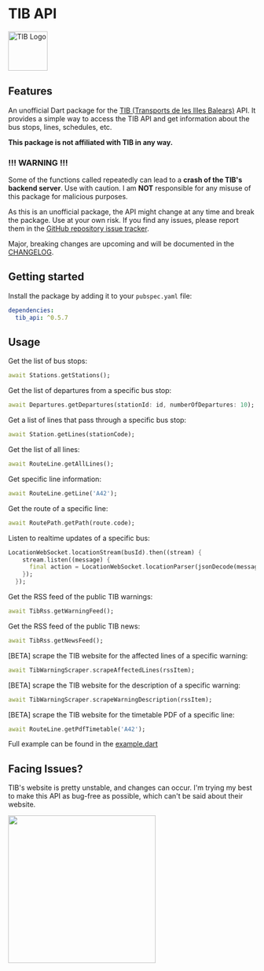 # TIB API

<img src="https://github.com/YarosMallorca/tib_api/assets/54041533/55ff2f26-4ec9-40dd-8445-f0936324f9af" alt="TIB Logo" height="80px" />

## Features

An unofficial Dart package for the [TIB (Transports de les Illes Balears)](https://www.tib.org/en) API.
It provides a simple way to access the TIB API and get information about the bus stops, lines, schedules, etc.

**This package is not affiliated with TIB in any way.**

### **!!! WARNING !!!**

Some of the functions called repeatedly can lead to a **crash of the TIB's backend server**. Use with caution.
I am **NOT** responsible for any misuse of this package for malicious purposes.

As this is an unofficial package, the API might change at any time and break the package. Use at your own risk. If you find any issues, please report them in the [GitHub repository issue tracker](https://github.com/YarosMallorca/tib_api/issues).

Major, breaking changes are upcoming and will be documented in the [CHANGELOG](CHANGELOG.md).

## Getting started

Install the package by adding it to your `pubspec.yaml` file:

```yaml
dependencies:
  tib_api: ^0.5.7
```

## Usage

Get the list of bus stops:

```dart
await Stations.getStations();
```

Get the list of departures from a specific bus stop:

```dart
await Departures.getDepartures(stationId: id, numberOfDepartures: 10);
```

Get a list of lines that pass through a specific bus stop:

```dart
await Station.getLines(stationCode);
```

Get the list of all lines:

```dart
await RouteLine.getAllLines();
```

Get specific line information:

```dart
await RouteLine.getLine('A42');
```

Get the route of a specific line:

```dart
await RoutePath.getPath(route.code);
```

Listen to realtime updates of a specific bus:

```dart
LocationWebSocket.locationStream(busId).then((stream) {
    stream.listen((message) {
      final action = LocationWebSocket.locationParser(jsonDecode(message));
    });
  });
```

Get the RSS feed of the public TIB warnings:

```dart
await TibRss.getWarningFeed();
```

Get the RSS feed of the public TIB news:

```dart
await TibRss.getNewsFeed();
```

[BETA] scrape the TIB website for the affected lines of a specific warning:

```dart
await TibWarningScraper.scrapeAffectedLines(rssItem);
```

[BETA] scrape the TIB website for the description of a specific warning:

```dart
await TibWarningScraper.scrapeWarningDescription(rssItem);
```

[BETA] scrape the TIB website for the timetable PDF of a specific line:

```dart
await RouteLine.getPdfTimetable('A42');
```

Full example can be found in the [example.dart](example/tib_api_example.dart)

## Facing Issues?

TIB's website is pretty unstable, and changes can occur.
I'm trying my best to make this API as bug-free as possible, which can't be said about their website.

<img src="https://github.com/YarosMallorca/tib_api/assets/54041533/f6def031-bf38-4f7d-b2e3-b719e5e12dbe" height="300px" />
